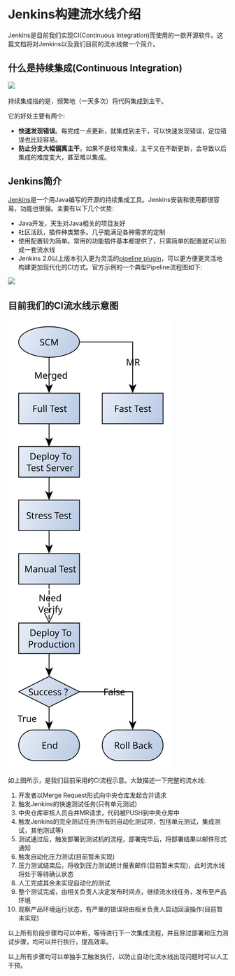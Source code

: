 # Jenkins构建流水线介绍
Jenkins是目前我们实现CI(Continuous Integration)而使用的一款开源软件。这篇文档将对Jenkins以及我们目前的流水线做一个简介。

## 什么是持续集成(Continuous Integration)
![](http://www.ruanyifeng.com/blogimg/asset/2015/bg2015092301.png)

持续集成指的是，频繁地（一天多次）将代码集成到主干。

它的好处主要有两个:

* **快速发现错误**。每完成一点更新，就集成到主干，可以快速发现错误，定位错误也比较容易。
* **防止分支大幅偏离主干**。如果不是经常集成，主干又在不断更新，会导致以后集成的难度变大，甚至难以集成。

## Jenkins简介
[Jenkins](https://jenkins.io)是一个用Java编写的开源的持续集成工具。Jenkins安装和使用都很容易，功能也很强。主要有以下几个优势:

* Java开发，天生对Java相关的项目友好
* 社区活跃，插件种类繁多。几乎能满足各种需求的定制
* 使用配置较为简单。常用的功能插件基本都提供了，只需简单的配置就可以形成一套流水线
* Jenkins 2.0以上版本引入更为灵活的[pipeline plugin](https://jenkins.io/doc/pipeline/)，可以更方便更灵活地构建更加现代化的CI方式。官方示例的一个典型Pipeline流程图如下:

![](https://jenkins.io/images/pipeline/realworld-pipeline-flow.png)

## 目前我们的CI流水线示意图
![](images/jenkins-workflow.svg)

如上图所示，是我们目前采用的CI流程示意。大致描述一下完整的流水线:

1. 开发者以Merge Request形式向中央仓库发起合并请求
2. 触发Jenkins的快速测试任务(只有单元测试)
3. 中央仓库审核人员合并MR请求，代码被PUSH到中央仓库中
4. 触发Jenkins的完全测试任务(所有的自动化测试项，包括单元测试，集成测试，其他测试等)
5. 测试通过后，触发部署到测试机的流程，部署完毕后，将部署结果以邮件形式通知
6. 触发自动化压力测试(目前暂未实现)
7. 压力测试结束后，将收到压力测试统计报表邮件(目前暂未实现)，此时流水线将处于等待确认状态
8. 人工完成其余未实现自动化的测试
9. 整个测试完成，由相关负责人决定发布时间点，继续流水线任务，发布至产品环境
10. 观察产品环境运行状态，有严重的错误将由相关负责人启动回滚操作(目前暂未实现)

以上所有阶段步骤均可以中断，等待进行下一次集成流程，并且除过部署和压力测试步骤，均可以并行执行，提高效率。

以上所有步骤均可以单独手工触发执行，以防止自动化流水线出现问题时可以人工干预。

